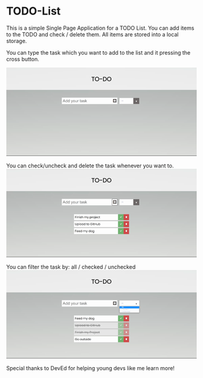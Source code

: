 # TODO-List
This is a simple Single Page Application for a TODO List. You can add items to the TODO and check / delete them. All items are stored into a local storage.

You can type the task which you want to add to the list and it pressing the cross button.

<img src="gifs/add-items2.gif">


You can check/uncheck and delete the task whenever you want to.
<img src="gifs/check-delete.gif">

You can filter the task by: all / checked / unchecked
<img src="gifs/filter.gif">


Special thanks to DevEd for helping young devs like me learn more!

